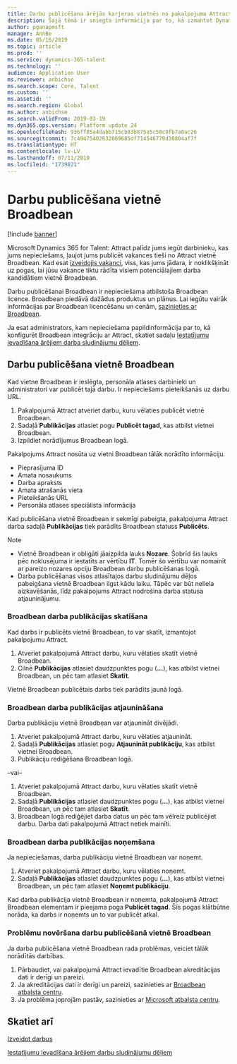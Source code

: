 ```yaml
---
title: Darbu publicēšana ārējās karjeras vietnēs no pakalpojuma Attract
description: Šajā tēmā ir sniegta informācija par to, kā izmantot Dynamics 365 for Talent - Attract, lai publicētu darbus ārējās personāla atlases vietnēs
author: pganapmsft
manager: AnnBe
ms.date: 05/16/2019
ms.topic: article
ms.prod: ''
ms.service: dynamics-365-talent
ms.technology: ''
audience: Application User
ms.reviewer: anbichse
ms.search.scope: Core, Talent
ms.custom: ''
ms.assetid: ''
ms.search.region: Global
ms.author: anbichse
ms.search.validFrom: 2019-03-19
ms.dyn365.ops.version: Platform update 24
ms.openlocfilehash: 936ff85a4dabb715cb83b875a5c58c9fb7a0ac26
ms.sourcegitcommit: 7c49475402632069685df714546770d30804af7f
ms.translationtype: HT
ms.contentlocale: lv-LV
ms.lasthandoff: 07/11/2019
ms.locfileid: "1739821"
---
```

# <a name="post-jobs-to-broadbean"></a>Darbu publicēšana vietnē Broadbean

[!include [banner](../includes/banner.md)]

Microsoft Dynamics 365 for Talent: Attract palīdz jums iegūt darbinieku, kas jums nepieciešams, ļaujot jums publicēt vakances tieši no Attract vietnē Broadbean. Kad esat [izveidojis vakanci](./creating-jobs-attract.md), viss, kas jums jādara, ir noklikšķināt uz pogas, lai jūsu vakance tiktu rādīta visiem potenciālajiem darba kandidātiem vietnē Broadbean.

Darbu publicēšanai Broadbean ir nepieciešama atbilstoša Broadbean licence. Broadbean piedāvā dažādus produktus un plānus. Lai iegūtu vairāk informācijas par Broadbean licencēšanu un cenām, [sazinieties ar Broadbean](https://www.broadbean.com/contact-us/).

Ja esat administrators, kam nepieciešama papildinformācija par to, kā konfigurēt Broadbean integrāciju ar Attract, skatiet sadaļu [Iestatījumu ievadīšana ārējiem darba sludinājumu dēļiem](./attract-admin-job-board-settings.md).

## <a name="post-jobs-to-broadbean"></a>Darbu publicēšana vietnē Broadbean

Kad vietne Broadbean ir ieslēgta, personāla atlases darbinieki un administratori var publicēt tajā darbu. Ir nepieciešams pieteikšanās uz darbu URL.

1. Pakalpojumā Attract atveriet darbu, kuru vēlaties publicēt vietnē Broadbean.
2. Sadaļā **Publikācijas** atlasiet pogu **Publicēt tagad**, kas atbilst vietnei Broadbean.
3. Izpildiet norādījumus Broadbean logā.

Pakalpojums Attract nosūta uz vietni Broadbean tālāk norādīto informāciju.

- Pieprasījuma ID
- Amata nosaukums
- Darba apraksts
- Amata atrašanās vieta
- Pieteikšanās URL
- Personāla atlases speciālista informācija

Kad publicēšana vietnē Broadbean ir sekmīgi pabeigta, pakalpojuma Attract darba sadaļā **Publikācijas** tiek parādīts Broadbean statuss **Publicēts**.

> [!NOTE]
> - Vietnē Broadbean ir obligāti jāaizpilda lauks **Nozare**. Šobrīd šis lauks pēc noklusējuma ir iestatīts ar vērtību **IT**. Tomēr šo vērtību var nomainīt ar pareizo nozares opciju Broadbean darbu publicēšanas logā.
> - Darba publicēšanas visos atlasītajos darbu sludinājumu dēļos pabeigšana vietnē Broadbean ilgst kādu laiku. Tāpēc var būt neliela aizkavēšanās, līdz pakalpojums Attract nodrošina darba statusa atjauninājumu.

### <a name="view-a-broadbean-job-posting"></a>Broadbean darba publikācijas skatīšana

Kad darbs ir publicēts vietnē Broadbean, to var skatīt, izmantojot pakalpojumu Attract.

1. Atveriet pakalpojumā Attract darbu, kuru vēlaties skatīt vietnē Broadbean.
2. Cilnē **Publikācijas** atlasiet daudzpunktes pogu (**...**), kas atbilst vietnei Broadbean, un pēc tam atlasiet **Skatīt**.

Vietnē Broadbean publicētais darbs tiek parādīts jaunā logā.

### <a name="update-a-broadbean-job-posting"></a>Broadbean darba publikācijas atjaunināšana

Darba publikāciju vietnē Broadbean var atjaunināt divējādi.

1. Atveriet pakalpojumā Attract darbu, kuru vēlaties atjaunināt.
2. Sadaļā **Publikācijas** atlasiet pogu **Atjaunināt publikāciju**, kas atbilst vietnei Broadbean.
3. Publikāciju rediģēšana Broadbean logā.

–vai–

1. Atveriet pakalpojumā Attract darbu, kuru vēlaties skatīt vietnē Broadbean.
2. Sadaļā **Publikācijas** atlasiet daudzpunktes pogu (**...**), kas atbilst vietnei Broadbean, un pēc tam atlasiet **Skatīt**.
3. Broadbean logā rediģējiet darba datus un pēc tam vēlreiz publicējiet darbu. Darba dati pakalpojumā Attract netiek mainīti.

### <a name="remove-a-broadbean-job-posting"></a>Broadbean darba publikācijas noņemšana

Ja nepieciešamas, darba publikāciju vietnē Broadbean var noņemt.

1. Atveriet pakalpojumā Attract darbu, kuru vēlaties noņemt.
2. Sadaļā **Publikācijas** atlasiet daudzpunktes pogu (**...**), kas atbilst vietnei Broadbean, un pēc tam atlasiet **Noņemt publikāciju**.

Kad darba publikācija vietnē Broadbean ir noņemta, pakalpojumā Attract Broadbean elementam ir pieejama poga **Publicēt tagad**. Šīs pogas klātbūtne norāda, ka darbs ir noņemts un to var publicēt atkal.

### <a name="troubleshoot-job-posting-to-broadbean"></a>Problēmu novēršana darbu publicēšanā vietnē Broadbean

Ja darba publicēšana vietnē Broadbean rada problēmas, veiciet tālāk norādītās darbības.

1. Pārbaudiet, vai pakalpojumā Attract ievadītie Broadbean akreditācijas dati ir derīgi un pareizi.
2. Ja akreditācijas dati ir derīgi un pareizi, sazinieties ar [Broadbean atbalsta centru](https://www.broadbean.com/resources/support/).
3. Ja problēma joprojām pastāv, sazinieties ar [Microsoft atbalsta centru](./talent-support.md).

## <a name="see-also"></a>Skatiet arī

[Izveidot darbus](./creating-jobs-attract.md)

[Iestatījumu ievadīšana ārējiem darbu sludinājumu dēļiem](./attract-admin-job-board-settings.md)
